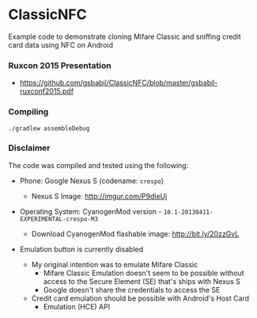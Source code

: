 # ClassicNFC

Example code to demonstrate cloning Mifare Classic and sniffing credit
card data using NFC on Android

### Ruxcon 2015 Presentation

  - https://github.com/gsbabil/ClassicNFC/blob/master/gsbabil-ruxconf2015.pdf

### Compiling

  ```
  ./gradlew assembleDebug
  ```

### Disclaimer

The code was compiled and tested using the following:

  - Phone: Google Nexus S (codename: `crespo`)
    - Nexus S Image: http://imgur.com/P9dleUj

  - Operating System: CyanogenMod version - `10.1-20130411-EXPERIMENTAL-crespo-M3`
    - Download CyanogenMod flashable image: http://bit.ly/20zzGvL

  - Emulation button is currently disabled
    - My original intention was to emulate Mifare Classic
      - Mifare Classic Emulation doesn't seem to be possible without
        access to the Secure Element (SE) that's ships with Nexus S
      - Google doesn't share the credentials to access the SE
    - Credit card emulation should be possible with Android's Host Card
      - Emulation (HCE) API
